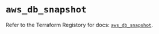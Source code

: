 # `aws_db_snapshot`

Refer to the Terraform Registory for docs: [`aws_db_snapshot`](https://registry.terraform.io/providers/hashicorp/aws/5.6.1/docs/resources/db_snapshot).
